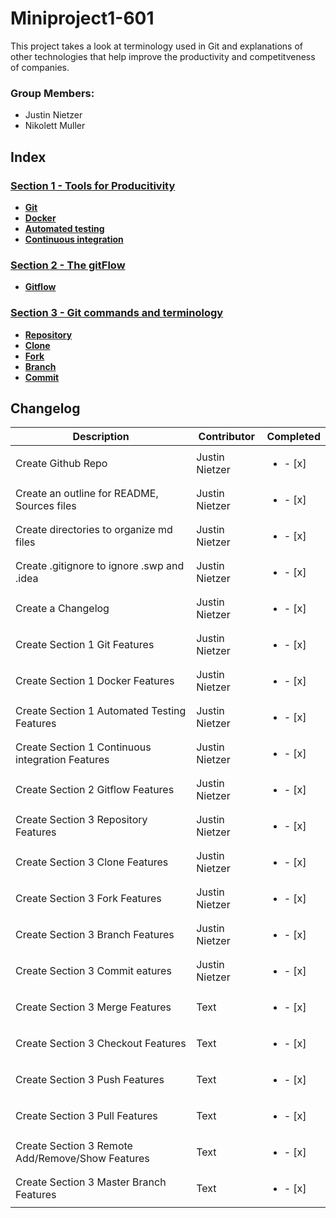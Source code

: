 # Miniproject1-601
This project takes a look at terminology used in Git and explanations of other technologies that help improve the productivity and competitveness of companies.

### Group Members:
* Justin Nietzer
* Nikolett Muller

## Index

### [Section 1 - Tools for Producitivity](Section_1-_Tools_for_Productivity)

* **[Git](Section_1-_Tools_for_Productivity/git.md)**
* **[Docker](Section_1-_Tools_for_Productivity/docker.md)**
* **[Automated testing](Section_1-_Tools_for_Productivity/automated_testing.md)**
* **[Continuous integration](Section_1-_Tools_for_Productivity/continuous_integration.md)**


### [Section 2 - The gitFlow](Section_2-_The_gitFlow)

* **[Gitflow](Section_2-_The_gitFlow/gitFlow.md)**

### [Section 3 - Git commands and terminology](Section_3-_Git_commands_and_terminology)

* **[Repository](Section_3-_Git_commands_and_terminology/repository.md)**
* **[Clone](Section_3-_Git_commands_and_terminology/clone.md)**
* **[Fork](Section_3-_Git_commands_and_terminology/fork.md)**
* **[Branch](Section_3-_Git_commands_and_terminology/branch.md)**
* **[Commit](Section_3-_Git_commands_and_terminology/commit.md)**

## Changelog

| Description     | Contributor | Completed |
| ----------- | ----------- | ----------- |
| Create Github Repo                               | Justin Nietzer | <ul><li>- [x]</li></ul> |
| Create an outline for README, Sources files      | Justin Nietzer | <ul><li>- [x]</li></ul> |
| Create directories to organize md files          | Justin Nietzer | <ul><li>- [x]</li></ul> |
| Create .gitignore to ignore .swp and .idea       | Justin Nietzer | <ul><li>- [x]</li></ul> |
| Create a Changelog                               | Justin Nietzer | <ul><li>- [x]</li></ul> |
| Create Section 1 Git Features                    | Justin Nietzer | <ul><li>- [x]</li></ul> | 
| Create Section 1 Docker Features                 | Justin Nietzer | <ul><li>- [x]</li></ul> | 
| Create Section 1 Automated Testing Features      | Justin Nietzer | <ul><li>- [x]</li></ul> | 
| Create Section 1 Continuous integration Features | Justin Nietzer | <ul><li>- [x]</li></ul> | 
| Create Section 2 Gitflow Features                | Justin Nietzer | <ul><li>- [x]</li></ul> | 
| Create Section 3 Repository Features             | Justin Nietzer | <ul><li>- [x]</li></ul>  | 
| Create Section 3 Clone Features                  | Justin Nietzer | <ul><li>- [x]</li></ul>  | 
| Create Section 3 Fork Features                   | Justin Nietzer | <ul><li>- [x]</li></ul> | 
| Create Section 3 Branch Features                 | Justin Nietzer | <ul><li>- [x]</li></ul>  | 
| Create Section 3 Commit eatures                  | Justin Nietzer | <ul><li>- [x]</li></ul>  | 
| Create Section 3 Merge Features                  | Text        |<ul><li>- [x]</li></ul>  | 
| Create Section 3 Checkout Features               | Text        |<ul><li>- [x]</li></ul>  | 
| Create Section 3 Push Features                   | Text        |<ul><li>- [x]</li></ul>  | 
| Create Section 3 Pull Features                   | Text        |<ul><li>- [x]</li></ul>  | 
| Create Section 3 Remote Add/Remove/Show Features | Text        |<ul><li>- [x]</li></ul>  | 
| Create Section 3 Master Branch Features          | Text        |<ul><li>- [x]</li></ul>  | 



